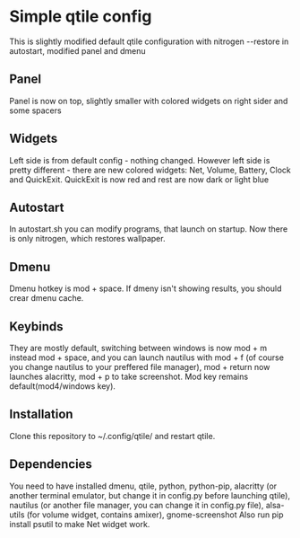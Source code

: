 # Simple qtile config #
This is slightly modified default qtile configuration with
nitrogen --restore in autostart, modified panel and dmenu

## Panel ##
Panel is now on top, slightly smaller with colored widgets on
right sider and some spacers

## Widgets ##
Left side is from default config - nothing changed. However left
side is pretty different - there are new colored widgets: Net, Volume, 
Battery, Clock and QuickExit. QuickExit is now red and rest are now dark
or light blue

## Autostart ##
In autostart.sh you can modify programs, that launch on startup.
Now there is only nitrogen, which restores wallpaper.

## Dmenu ##
Dmenu hotkey is mod + space. If dmeny isn't showing results, you
should crear dmenu cache.

## Keybinds ##
They are mostly default, switching between windows is now mod + m 
instead mod + space, and you can launch nautilus with mod + f (of course 
you change nautilus to your preffered file manager), mod + return now
launches alacritty, mod + p to take screenshot. Mod key remains default(mod4/windows key).

## Installation ##
Clone this repository to ~/.config/qtile/ and restart qtile. 

## Dependencies ##
You need to have installed dmenu, qtile, python, python-pip, 
alacritty (or another terminal emulator, but change it in config.py before 
launching qtile), nautilus (or another file manager, you can change it in 
config.py file), alsa-utils (for volume widget, contains amixer), 
gnome-screenshot
Also run pip install psutil to make Net widget work.

